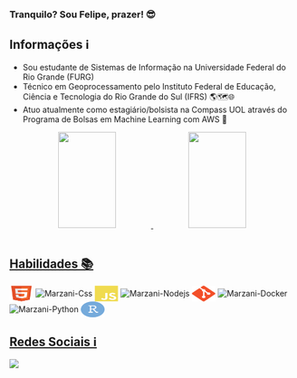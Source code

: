 ### Tranquilo? Sou Felipe, prazer! 😎

## Informações ℹ️
- Sou estudante de Sistemas de Informação na Universidade Federal do Rio Grande (FURG)
- Técnico em Geoprocessamento pelo Instituto Federal de Educação, Ciência e Tecnologia do Rio Grande do Sul (IFRS) 🌎🗺️🌐
- Atuo atualmente como estagiário/bolsista na Compass UOL através do Programa de Bolsas em Machine Learning com AWS 🧭

<div align="center">
  <a href="https://github.com/FeMarzani">
  <img  height="170em" width="45%" src="https://github-readme-stats.vercel.app/api?username=FeMarzani&show_icons=true&theme=dracula"/>
  <img  height="170em" width="45%" src="https://github-readme-stats.vercel.app/api/top-langs/?username=FeMarzani&layout=compact&langs_count=7&theme=dracula"/>
</div><br>

## Habilidades 📚
<div style="display: inline-block">
  <img align="center" alt="Marzani-Html" height="28" width="42" src="https://raw.githubusercontent.com/devicons/devicon/master/icons/html5/html5-original.svg">
  <img align="center" alt="Marzani-Css" height="28" width="42" src="https://cdn.jsdelivr.net/gh/devicons/devicon/icons/css3/css3-original.svg">    
  <img align="center" alt="Marzani-Javascript" height="28" width="42" src="https://raw.githubusercontent.com/devicons/devicon/master/icons/javascript/javascript-plain.svg">
  <img align="center" alt="Marzani-Nodejs" height="28" width="42" src="https://cdn.jsdelivr.net/gh/devicons/devicon/icons/nodejs/nodejs-original.svg" />
  <img align="center" alt="Marzani-Git" height="28" width="42" src="https://raw.githubusercontent.com/devicons/devicon/master/icons/git/git-original.svg">
  <img align="center" alt="Marzani-Docker" height="28" width="42" src="https://icongr.am/devicon/docker-original.svg?size=148&color=00f030" />
  <img align="center" alt="Marzani-Python" height="28" width="42" src="https://cdn.jsdelivr.net/gh/devicons/devicon/icons/python/python-original.svg">
  <img align="center" alt="Marzani-R" height="28" width="42" src="https://raw.githubusercontent.com/devicons/devicon/1119b9f84c0290e0f0b38982099a2bd027a48bf1/icons/rstudio/rstudio-original.svg">
</div>

## Redes Sociais ℹ️
<div style="display: inline-block">
  <a href = "https://linkedin.com/in/felipemarzani/"><img height="26" src="https://img.shields.io/badge/LinkedIn-0077B5?style=for-the-badge&logo=linkedin&logoColor=white" /a>
</div><br>